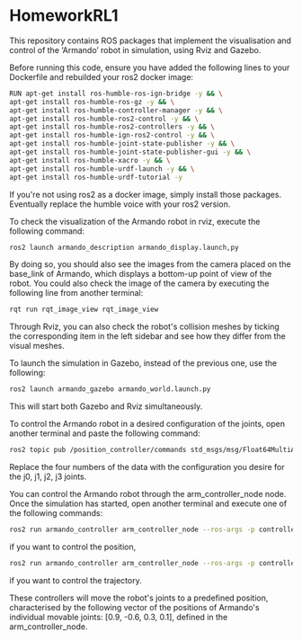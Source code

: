 # HomeworkRL1
This repository contains ROS packages that implement the visualisation and control of the ‘Armando’ robot in simulation, using Rviz and Gazebo.

Before running this code, ensure you have added the following lines to your Dockerfile and rebuilded your ros2 docker image:
``` bash
RUN apt-get install ros-humble-ros-ign-bridge -y && \
apt-get install ros-humble-ros-gz -y && \
apt-get install ros-humble-controller-manager -y && \
apt-get install ros-humble-ros2-control -y && \
apt-get install ros-humble-ros2-controllers -y && \
apt-get install ros-humble-ign-ros2-control -y && \
apt-get install ros-humble-joint-state-publisher -y && \
apt-get install ros-humble-joint-state-publisher-gui -y && \
apt-get install ros-humble-xacro -y && \
apt-get install ros-humble-urdf-launch -y && \
apt-get install ros-humble-urdf-tutorial -y
```
If you're not using ros2 as a docker image, simply install those packages. Eventually replace the humble voice with your ros2 version.

To check the visualization of the Armando robot in rviz, execute the following command:
``` bash
ros2 launch armando_description armando_display.launch,py
```
By doing so, you should also see the images from the camera placed on the base_link of Armando, which displays a bottom-up point of view of the robot.
You could also check the image of the camera by executing the following line from another terminal:
``` bash
rqt run rqt_image_view rqt_image_view
```
Through Rviz, you can also check the robot's collision meshes by ticking the corresponding item in the left sidebar and see how they differ from the visual meshes.

To launch the simulation in Gazebo, instead of the previous one, use the following:
``` bash
ros2 launch armando_gazebo armando_world.launch.py
```
This will start both Gazebo and Rviz simultaneously.

To control the Armando robot in a desired configuration of the joints, open another terminal and paste the following command:
``` bash
ros2 topic pub /position_controller/commands std_msgs/msg/Float64MultiArray "data: [0.9, -0.6, 0.3, 0.0]"
```
Replace the four numbers of the data with the configuration you desire for the j0, j1, j2, j3 joints. 

You can control the Armando robot through the arm_controller_node node. Once the simulation has started, open another terminal and execute one of the following commands:
``` bash
ros2 run armando_controller arm_controller_node --ros-args -p controller_type:=position
```
if you want to control the position,
``` bash
ros2 run armando_controller arm_controller_node --ros-args -p controller_type:=trajectory
```
if you want to control the trajectory.

These controllers will move the robot's joints to a predefined position, characterised by the following vector of the positions of Armando's individual movable joints: [0.9, -0.6, 0.3, 0.1], defined in the arm_controller_node. 
